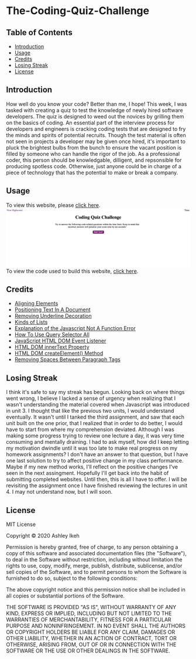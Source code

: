 # The-Coding-Quiz-Challenge

## Table of Contents
* [Introduction](#introduction)
* [Usage](#usage)
* [Credits](#credits)
* [Losing Streak](#losingstreak)
* [License](#license)




## Introduction


How well do you know your code? Better than me, I hope! This week, I was tasked with creating a quiz to test the knowledge of newly hired software developers. The quiz is designed to weed out the novices by grilling them on the basics of coding. An essential part of the interview process for developers and engineers is cracking coding tests that are designed to fry the minds and spirits of potential recruits. Though the test material is often not seen in projects a developer may be given once hired, it's important to pluck the brightest bulbs from the bunch to ensure the vacant position is filled by someone who can handle the rigor of the job. As a professional coder, this person should be knowledgable, dilligent, and repsonsible for producing spotless code. Otherwise, just anyone could be in charge of a piece of technology that has the potential to make or break a company.

## Usage


To view this website, please [click here](https://aikeh2021.github.io/The-Coding-Quiz-Challenge/). 
![image](Code-quiz-thumbnail.png)
To view the code used to build this website, [click here](https://github.com/Aikeh2021/The-Coding-Quiz-Challenge).

## Credits


* [Aligning Elements](https://www.w3schools.com/css/css_align.asp)
* [Positioning Text In A Document](https://www.w3schools.com/css/css_positioning.asp)
* [Removing Underline Decoration](https://www.w3schools.com/cssref/pr_text_text-decoration.asp)
* [Kinds of Lists](https://www.w3schools.com/html/html_lists.asp)
* [Explanation of the Javascript Not A Function Error](https://developer.mozilla.org/en-US/docs/Web/JavaScript/Reference/Errors/Not_a_function)
* [How To Use Query Selector All](https://developer.mozilla.org/en-US/docs/Web/API/Document/querySelectorAll)
* [JavaScript HTML DOM Event Listener](https://www.w3schools.com/js/js_htmldom_eventlistener.asp)
* [HTML DOM innerText Property](https://www.w3schools.com/jsref/prop_node_innertext.asp)
* [HTML DOM createElement() Method](https://www.w3schools.com/jsref/met_document_createelement.asp)
* [Removing Spaces Between Paragraph Tags](https://stackoverflow.com/questions/18392584/remove-spacing-between-p)


## Losing Streak


I think it's safe to say my streak has begun. Looking back on where things went wrong, I believe I lacked a sense of urgency when realizing that I wasn't understanding the material covered when Javascript was introduced in unit 3. I thought that like the previous two units, I would understand eventually. It wasn't until I tanked the third assignment, and saw that each unit built on the one prior, that I realized that in order to do better, I would have to start from where my comprehension deviated.
Although I was making some progress trying to review one lecture a day, it was very time consuming and mentally draining. 
I had to ask myself, how did I keep letting my motivation dwindle until it was too late to make real progress on my homework assignments?
I don't have an answer to that question, but I have one last solution to try to affect positive change in my class performance. Maybe if my new method works, I'll reflect on the positive changes I've seen in the next assingment. Hopefully I'll get back into the habit of submitting completed websites. Until then, this is all I have to offer.
I will be revisiting the assignment once I have finished reviewing the lectures in unit 4. I may not understand now, but I will soon.

## License

MIT License

Copyright © 2020 Ashley Ikeh

Permission is hereby granted, free of charge, to any person obtaining a copy
of this software and associated documentation files (the "Software"), to deal
in the Software without restriction, including without limitation the rights
to use, copy, modify, merge, publish, distribute, sublicense, and/or sell
copies of the Software, and to permit persons to whom the Software is
furnished to do so, subject to the following conditions:

The above copyright notice and this permission notice shall be included in all
copies or substantial portions of the Software.

THE SOFTWARE IS PROVIDED "AS IS", WITHOUT WARRANTY OF ANY KIND, EXPRESS OR
IMPLIED, INCLUDING BUT NOT LIMITED TO THE WARRANTIES OF MERCHANTABILITY,
FITNESS FOR A PARTICULAR PURPOSE AND NONINFRINGEMENT. IN NO EVENT SHALL THE
AUTHORS OR COPYRIGHT HOLDERS BE LIABLE FOR ANY CLAIM, DAMAGES OR OTHER
LIABILITY, WHETHER IN AN ACTION OF CONTRACT, TORT OR OTHERWISE, ARISING FROM,
OUT OF OR IN CONNECTION WITH THE SOFTWARE OR THE USE OR OTHER DEALINGS IN THE
SOFTWARE.